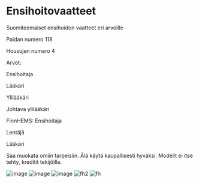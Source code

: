 # Ensihoitovaatteet
Suomiteemaiset ensihoidon vaatteet eri arvoille

Paidan numero 118

Housujen numero 4



Arvot:

Ensihoitaja

Lääkäri

Ylilääkäri

Johtava ylilääkäri


FinnHEMS: 
Ensihoitaja

Lentäjä

Lääkäri



Saa muokata omiin tarpeisiin. Älä käytä kaupallisesti hyväksi. Modelit ei itse tehty, kreditit tekijöille.

![image](https://user-images.githubusercontent.com/86854130/159953605-ac4a3c84-97b1-46ca-9611-3db8be1f6574.png)
![image](https://user-images.githubusercontent.com/86854130/159953704-1608bdff-9da0-4692-b281-79673f9515ea.png)
![image](https://user-images.githubusercontent.com/86854130/159953742-711d0c15-d2c0-4c9d-99e8-2af775da87c9.png)
![fh2](https://user-images.githubusercontent.com/86854130/166899528-c1d5a0cf-d9ef-463d-9c84-946073270384.png)
![fh](https://user-images.githubusercontent.com/86854130/166899538-51fbd964-7e85-4c08-b501-8018e7971cc3.png)
